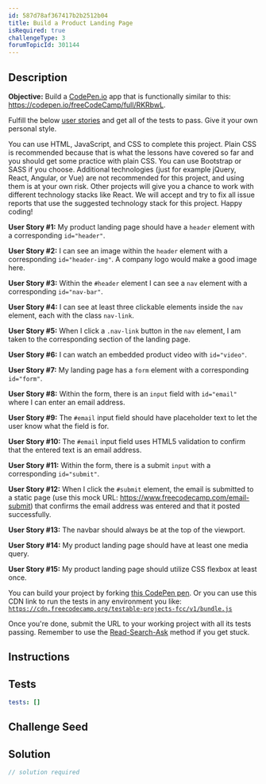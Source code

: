 ```yaml
---
id: 587d78af367417b2b2512b04
title: Build a Product Landing Page
isRequired: true
challengeType: 3
forumTopicId: 301144
---
```


## Description
<section id='description'>
<strong>Objective:</strong> Build a <a href='https://codepen.io' target='_blank'>CodePen.io</a> app that is functionally similar to this: <a href='https://codepen.io/freeCodeCamp/full/RKRbwL' target='_blank'>https://codepen.io/freeCodeCamp/full/RKRbwL</a>.


Fulfill the below <a href='https://en.wikipedia.org/wiki/User_story' target='_blank'>user stories</a> and get all of the tests to pass. Give it your own personal style.


You can use HTML, JavaScript, and CSS to complete this project. Plain CSS is recommended because that is what the lessons have covered so far and you should get some practice with plain CSS. You can use Bootstrap or SASS if you choose. Additional technologies (just for example jQuery, React, Angular, or Vue) are not recommended for this project, and using them is at your own risk. Other projects will give you a chance to work with different technology stacks like React. We will accept and try to fix all issue reports that use the suggested technology stack for this project. Happy coding!


<strong>User Story #1:</strong> My product landing page should have a <code>header</code> element with a corresponding <code>id="header"</code>.


<strong>User Story #2:</strong> I can see an image within the <code>header</code> element with a corresponding <code>id="header-img"</code>. A company logo would make a good image here.


<strong>User Story #3:</strong> Within the <code>#header</code> element I can see a <code>nav</code> element with a corresponding <code>id="nav-bar"</code>.


<strong>User Story #4:</strong> I can see at least three clickable elements inside the <code>nav</code> element, each with the class <code>nav-link</code>.


<strong>User Story #5:</strong> When I click a <code>.nav-link</code> button in the <code>nav</code> element, I am taken to the corresponding section of the landing page.


<strong>User Story #6:</strong> I can watch an embedded product video with <code>id="video"</code>.


<strong>User Story #7:</strong> My landing page has a <code>form</code> element with a corresponding <code>id="form"</code>.


<strong>User Story #8:</strong> Within the form, there is an <code>input</code> field with <code>id="email"</code> where I can enter an email address.


<strong>User Story #9:</strong> The <code>#email</code> input field should have placeholder text to let the user know what the field is for.


<strong>User Story #10:</strong> The <code>#email</code> input field uses HTML5 validation to confirm that the entered text is an email address.


<strong>User Story #11:</strong> Within the form, there is a submit <code>input</code> with a corresponding <code>id="submit"</code>.


<strong>User Story #12:</strong> When I click the <code>#submit</code> element, the email is submitted to a static page (use this mock URL: <a href='https://www.freecodecamp.com/email-submit' target='_blank'>https://www.freecodecamp.com/email-submit</a>) that confirms the email address was entered and that it posted successfully.


<strong>User Story #13:</strong> The navbar should always be at the top of the viewport.


<strong>User Story #14:</strong> My product landing page should have at least one media query.


<strong>User Story #15:</strong> My product landing page should utilize CSS flexbox at least once.


You can build your project by forking <a href='http://codepen.io/freeCodeCamp/full/MJjpwO' target='_blank'>this CodePen pen</a>. Or you can use this CDN link to run the tests in any environment you like: <code>https://cdn.freecodecamp.org/testable-projects-fcc/v1/bundle.js</code>


Once you're done, submit the URL to your working project with all its tests passing.
Remember to use the <a href='https://www.freecodecamp.org/forum/t/how-to-get-help-when-you-are-stuck-coding/19514' target='_blank'>Read-Search-Ask</a> method if you get stuck.
</section>

## Instructions
<section id='instructions'>

</section>

## Tests
<section id='tests'>

```yml
tests: []

```

</section>

## Challenge Seed
<section id='challengeSeed'>

</section>

## Solution
<section id='solution'>

```js
// solution required
```

</section>
